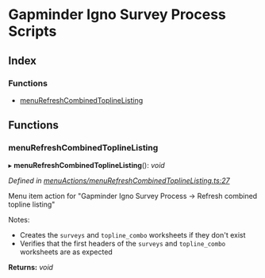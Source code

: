 
# Gapminder Igno Survey Process Scripts

## Index

### Functions

* [menuRefreshCombinedToplineListing](README.md#menurefreshcombinedtoplinelisting)

## Functions

###  menuRefreshCombinedToplineListing

▸ **menuRefreshCombinedToplineListing**(): *void*

*Defined in [menuActions/menuRefreshCombinedToplineListing.ts:27](https://github.com/Gapminder/gapminder-igno-survey-process-scripts/blob/v0.0.0/src/menuActions/menuRefreshCombinedToplineListing.ts#L27)*

Menu item action for "Gapminder Igno Survey Process -> Refresh combined topline listing"

Notes:
- Creates the `surveys` and `topline_combo` worksheets if they don't exist
- Verifies that the first headers of the `surveys` and `topline_combo` worksheets are as expected

**Returns:** *void*
